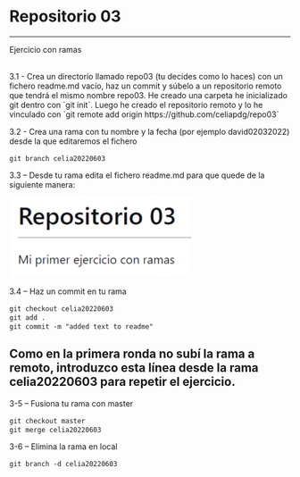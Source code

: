 # Repositorio 03
***
Ejercicio con ramas

<br>
3.1 - Crea un directorio llamado repo03 (tu decides como lo haces) con un fichero  readme.md vacío, haz un commit y súbelo a un repositorio remoto que tendrá el  mismo nombre repo03.
He creado una carpeta he inicializado git dentro con `git init`. Luego he creado el repositorio remoto y lo he vinculado con `git remote add origin https://github.com/celiapdg/repo03`

3.2 - Crea una rama con tu nombre y la fecha (por ejemplo david02032022) desde la  que editaremos el fichero

~~~
git branch celia20220603
~~~

3.3 – Desde tu rama edita el fichero readme.md para que quede de la siguiente manera:

![Contenido del Readme](contenidoReadme.PNG)

3.4 – Haz un commit en tu rama
~~~
git checkout celia20220603
git add .
git commit -m "added text to readme"
~~~

## Como en la primera ronda no subí la rama a remoto, introduzco esta línea desde la rama celia20220603 para repetir el ejercicio.


3-5 – Fusiona tu rama con master
~~~
git checkout master
git merge celia20220603
~~~

3-6 – Elimina la rama en local

~~~
git branch -d celia20220603
~~~